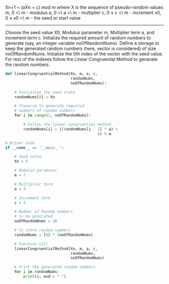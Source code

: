 Xn+1 = (aXn + c) mod m
where X is the sequence of pseudo-random values
m, 0 <\ m  - modulus
a, 0 <\ a <\ m  - multiplier
c, 0 ≤ c <\ m  - increment
x0, 0 ≤ x0 <\ m  - the seed or start value



---

Choose the seed value X0, Modulus parameter m, Multiplier term a, and increment term c.
Initialize the required amount of random numbers to generate (say, an integer variable noOfRandomNums).
Define a storage to keep the generated random numbers (here, vector is considered) of size noOfRandomNums.
Initialize the 0th index of the vector with the seed value.
For rest of the indexes follow the Linear Congruential Method to generate the random numbers.

```python
def linearCongruentialMethod(Xo, m, a, c,
                             randomNums,
                             noOfRandomNums):

    # Initialize the seed state
    randomNums[0] = Xo

    # Traverse to generate required
    # numbers of random numbers
    for i in range(1, noOfRandomNums):

        # Follow the linear congruential method
        randomNums[i] = ((randomNums[i - 1] * a) +
                                         c) % m

# Driver Code
if __name__ == '__main__':

    # Seed value
    Xo = 5

    # Modulus parameter
    m = 7

    # Multiplier term
    a = 3

    # Increment term
    c = 3

    # Number of Random numbers
    # to be generated
    noOfRandomNums = 10

    # To store random numbers
    randomNums = [0] * (noOfRandomNums)

    # Function Call
    linearCongruentialMethod(Xo, m, a, c,
                             randomNums,
                             noOfRandomNums)

    # Print the generated random numbers
    for i in randomNums:
        print(i, end = " ")
```